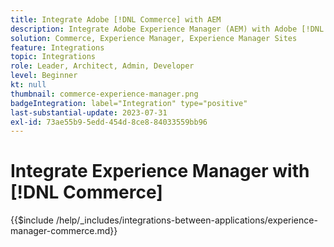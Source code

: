 ```yaml
---
title: Integrate Adobe [!DNL Commerce] with AEM
description: Integrate Adobe Experience Manager (AEM) with Adobe [!DNL Commerce] to build engaging shopping experiences.
solution: Commerce, Experience Manager, Experience Manager Sites
feature: Integrations
topic: Integrations
role: Leader, Architect, Admin, Developer
level: Beginner
kt: null
thumbnail: commerce-experience-manager.png
badgeIntegration: label="Integration" type="positive"
last-substantial-update: 2023-07-31
exl-id: 73ae55b9-5edd-454d-8ce8-84033559bb96
---
```

# Integrate Experience Manager with [!DNL Commerce]

{{$include /help/_includes/integrations-between-applications/experience-manager-commerce.md}}
